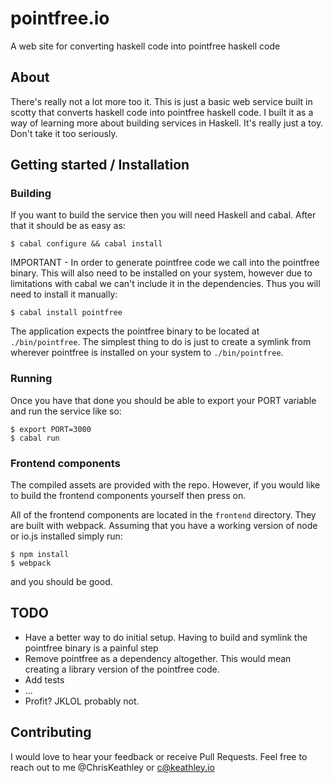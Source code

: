 # pointfree.io
A web site for converting haskell code into pointfree haskell code


## About

There's really not a lot more too it.  This is just a basic web service built in scotty that converts haskell code 
into pointfree haskell code.  I built it as a way of learning more about building services in Haskell.  It's really 
just a toy.  Don't take it too seriously.

## Getting started / Installation

### Building

If you want to build the service then you will need Haskell and cabal.  After that it should be as easy as:

    $ cabal configure && cabal install
    
IMPORTANT - In order to generate pointfree code we call into the pointfree binary.  This will also need to be 
installed on your system, however due to limitations with cabal we can't include it in the dependencies.  Thus you 
will need to install it manually:

    $ cabal install pointfree
    
The application expects the pointfree binary to be located at `./bin/pointfree`.  The simplest thing to do is just to
create a symlink from wherever pointfree is installed on your system to `./bin/pointfree`.

### Running

Once you have that done you should be able to export your PORT variable and run the service like so:

    $ export PORT=3000
    $ cabal run

### Frontend components

The compiled assets are provided with the repo.  However, if you would like to build the frontend components yourself
then press on.

All of the frontend components are located in the `frontend` directory.  They are built with webpack.  Assuming that you have a working version of node or io.js installed simply run:

    $ npm install
    $ webpack

and you should be good.

## TODO

* Have a better way to do initial setup.  Having to build and symlink the pointfree binary is a painful step
* Remove pointfree as a dependency altogether.  This would mean creating a library version of the pointfree code.
* Add tests
* ...
* Profit? JKLOL probably not.

## Contributing

I would love to hear your feedback or receive Pull Requests.  Feel free to reach out to me @ChrisKeathley or c@keathley.io
